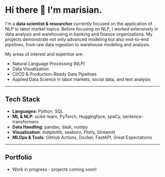 # Hi there 👋 I'm marisian.

I'm a **data scientist & researcher** currently focused on the application of NLP to labor market topics. Before focusing on NLP, I worked extensively in data analysis and warehousing in banking and finance organizations. My projects demonstrate not only advanced modeling but also end-to-end pipelines, from raw data ingestion to warehouse modeling and analysis.

My areas of interest and expertise are:
- Natural Language Processing (NLP)
- Data Visualization
- CI/CD & Production-Ready Data Pipelines
- Applied Data Science in labor markets, social data, and text analysis

<!--I'm currently setting up my portfolio to showcase:
- **NLP Classifier**
- **Visualization Dashboard**
- **Text Anonymizer**
- **ML Pipeline API**-->

---

## Tech Stack
- **Languages**: Python, SQL
- **ML & NLP**: scikit-learn, PyTorch, Huggingface, spaCy, sentence-transformers
- **Data Handling**: pandas, dask, numpy
- **Visualization**: matplotlib, seaborn, Plotly, Streamlit
- **MLOps & Tools**: GitHub Actions, Docker, FastAPI, Great Expectations

---

## Portfolio
* Work in progress - projects coming soon!

